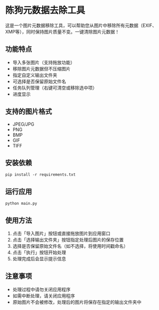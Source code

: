 # 陈狗元数据去除工具

这是一个图片元数据移除工具，可以帮助您从图片中移除所有元数据（EXIF、XMP等），同时保持图片质量不变。一键清除图片元数据！

## 功能特点

- 导入多张图片（支持拖放功能）
- 移除图片元数据但不压缩图片
- 指定自定义输出文件夹
- 可选择是否保留原始文件名
- 任务队列管理（右键可清空或移除选中项）
- 进度显示

## 支持的图片格式

- JPEG/JPG
- PNG
- BMP
- GIF
- TIFF

## 安装依赖

```
pip install -r requirements.txt
```

## 运行应用

```
python main.py
```

## 使用方法

1. 点击「导入图片」按钮或直接拖放图片到应用窗口
2. 点击「选择输出文件夹」按钮指定处理后图片的保存位置
3. 选择是否保留原始文件名（如不选择，将使用时间戳命名）
4. 点击「执行」按钮开始处理
5. 处理完成后会显示提示信息

## 注意事项

- 处理过程中请勿关闭应用程序
- 如需中断处理，请关闭应用程序
- 原始图片不会被修改，处理后的图片将保存在指定的输出文件夹中